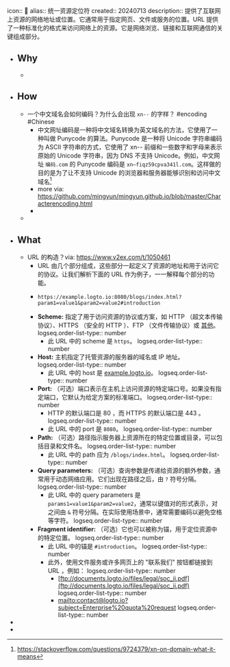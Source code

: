 icon:: 📄
alias:: 统一资源定位符
created:: 20240713
description:: 提供了互联网上资源的网络地址或位置。它通常用于指定网页、文件或服务的位置。URL 提供了一种标准化的格式来访问网络上的资源。它是网络浏览、链接和互联网通信的关键组成部分。

- ## Why
  -
- ## How
  - 一个中文域名会如何编码？为什么会出现 `xn--` 的字样？
    #encoding #Chinese
    - 中文网址编码是一种将中文域名转换为英文域名的方法，它使用了一种叫做 Punycode 的算法。Punycode 是一种将 Unicode 字符串编码为 ASCII 字符串的方式，它使用了 xn-- 前缀和一些数字和字母来表示原始的 Unicode 字符串，因为 DNS 不支持 Unicode。例如，中文网址 `编码.com` 的 Punycode 编码是 `xn–fiqz59cpva341l.com`。这样做的目的是为了让不支持 Unicode 的浏览器和服务器能够识别和访问中文域名[^Punycode]
    - more via: https://github.com/mingyun/mingyun.github.io/blob/master/Characterencoding.html
    - [^Punycode]: https://stackoverflow.com/questions/9724379/xn-on-domain-what-it-means
  -
- ## What
  - URL 的构造？via: https://www.v2ex.com/t/1050461
    - URL 由几个部分组成，这些部分一起定义了资源的地址和用于访问它的协议。让我们解析下面的 URL 作为例子，一一解释每个部分的功能。
    - ```
      https://example.logto.io:8080/blogs/index.html?param1=value1&param2=value2#introduction
      ```
    - **Scheme:** 指定了用于访问资源的协议或方案，如 HTTP （超文本传输协议）、HTTPS （安全的 HTTP ）、FTP （文件传输协议）或 [其他](https://en.wikipedia.org/wiki/List_of_URI_schemes)。
      logseq.order-list-type:: number
      - 此 URL 中的 scheme 是 `https`。
        logseq.order-list-type:: number
    - **Host:** 主机指定了托管资源的服务器的域名或 IP 地址。
      logseq.order-list-type:: number
      - 此 URL 中的 host 是 [example.logto.io](http://example.logto.io)。
        logseq.order-list-type:: number
    - **Port:** （可选）端口表示在主机上访问资源的特定端口号。如果没有指定端口，它默认为给定方案的标准端口。
      logseq.order-list-type:: number
      - HTTP 的默认端口是 80 ，而 HTTPS 的默认端口是 443 。
        logseq.order-list-type:: number
      - 此 URL 中的 port 是 `8080`。
        logseq.order-list-type:: number
    - **Path:** （可选）路径指示服务器上资源所在的特定位置或目录，可以包括目录和文件名。
      logseq.order-list-type:: number
      - 此 URL 中的 path 应为 `/blogs/index.html`。
        logseq.order-list-type:: number
    - **Query parameters:** （可选）查询参数是传递给资源的额外参数，通常用于动态网络应用。它们出现在路径之后，由 `?` 符号分隔。
      logseq.order-list-type:: number
      - 此 URL 中的 query parameters 是 `params1=value1&param2=value2`，通常以键值对的形式表示，对之间由 `&` 符号分隔。在实际使用场景中，通常需要编码以避免空格等字符。
        logseq.order-list-type:: number
    - **Fragment identifier:** （可选）它也可以被称为锚，用于定位资源中的特定位置。
      logseq.order-list-type:: number
      - 此 URL 中的锚是 `#introduction`。
        logseq.order-list-type:: number
      - 此外，使用文件服务或许多网页上的 "联系我们" 按钮都链接到 URL ，例如：
        logseq.order-list-type:: number
        - [ftp://documents.logto.io/files/legal/soc_ii.pdf](ftp://documents.logto.io/files/legal/soc_ii.pdf)
          logseq.order-list-type:: number
        - [mailto:contact@logto.io?subject=Enterprise%20quota%20request](mailto:contact@logto.io?subject=Enterprise%20quota%20request)
          logseq.order-list-type:: number
-
-